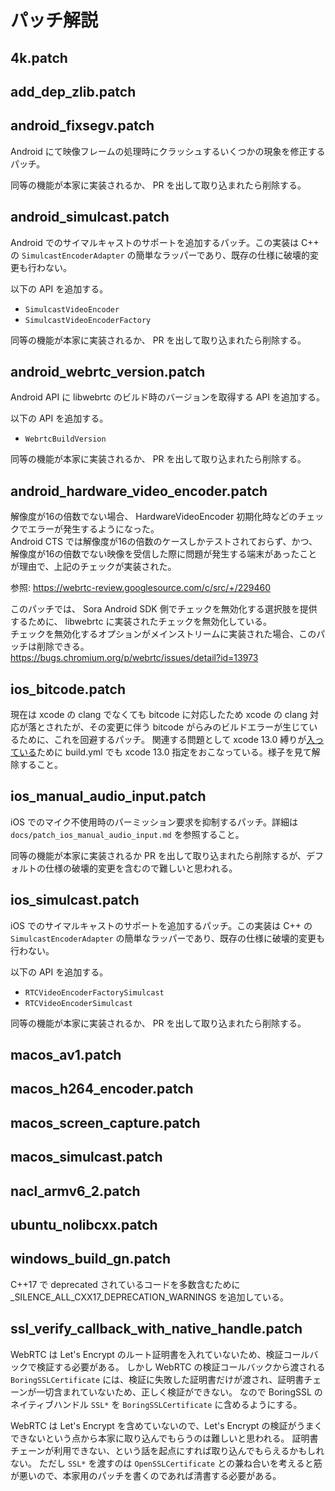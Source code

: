 # パッチ解説

## 4k.patch


## add_dep_zlib.patch


## android_fixsegv.patch

Android にて映像フレームの処理時にクラッシュするいくつかの現象を修正するパッチ。

同等の機能が本家に実装されるか、 PR を出して取り込まれたら削除する。

## android_simulcast.patch

Android でのサイマルキャストのサポートを追加するパッチ。この実装は C++ の `SimulcastEncoderAdapter` の簡単なラッパーであり、既存の仕様に破壊的変更も行わない。

以下の API を追加する。

- `SimulcastVideoEncoder`
- `SimulcastVideoEncoderFactory`

同等の機能が本家に実装されるか、 PR を出して取り込まれたら削除する。

## android_webrtc_version.patch

Android API に libwebrtc のビルド時のバージョンを取得する API を追加する。

以下の API を追加する。

- `WebrtcBuildVersion`

同等の機能が本家に実装されるか、 PR を出して取り込まれたら削除する。

## android_hardware_video_encoder.patch

解像度が16の倍数でない場合、 HardwareVideoEncoder 初期化時などのチェックでエラーが発生するようになった。  
Android CTS では解像度が16の倍数のケースしかテストされておらず、かつ、解像度が16の倍数でない映像を受信した際に問題が発生する端末があったことが理由で、上記のチェックが実装された。

参照: https://webrtc-review.googlesource.com/c/src/+/229460

このパッチでは、 Sora Android SDK 側でチェックを無効化する選択肢を提供するために、 libwebrtc に実装されたチェックを無効化している。  
チェックを無効化するオプションがメインストリームに実装された場合、このパッチは削除できる。  
https://bugs.chromium.org/p/webrtc/issues/detail?id=13973

## ios_bitcode.patch

現在は xcode の clang でなくても bitcode に対応したため xcode の clang 対応が落とされたが、その変更に伴う bitcode がらみのビルドエラーが生じているために、これを回避するパッチ。
関連する問題として xcode 13.0 縛りが[入っている](https://source.chromium.org/chromium/chromium/src/+/main:build/config/ios/BUILD.gn;l=130)ために build.yml でも xcode 13.0 指定をおこなっている。様子を見て解除すること。

## ios_manual_audio_input.patch

iOS でのマイク不使用時のパーミッション要求を抑制するパッチ。詳細は `docs/patch_ios_manual_audio_input.md` を参照すること。

同等の機能が本家に実装されるか PR を出して取り込まれたら削除するが、デフォルトの仕様の破壊的変更を含むので難しいと思われる。

## ios_simulcast.patch

iOS でのサイマルキャストのサポートを追加するパッチ。この実装は C++ の `SimulcastEncoderAdapter` の簡単なラッパーであり、既存の仕様に破壊的変更も行わない。

以下の API を追加する。

- `RTCVideoEncoderFactorySimulcast`
- `RTCVideoEncoderSimulcast`

同等の機能が本家に実装されるか、 PR を出して取り込まれたら削除する。

## macos_av1.patch


## macos_h264_encoder.patch


## macos_screen_capture.patch


## macos_simulcast.patch


## nacl_armv6_2.patch


## ubuntu_nolibcxx.patch


## windows_build_gn.patch

C++17 で deprecated されているコードを多数含むために _SILENCE_ALL_CXX17_DEPRECATION_WARNINGS を追加している。

## ssl_verify_callback_with_native_handle.patch

WebRTC は Let's Encrypt のルート証明書を入れていないため、検証コールバックで検証する必要がある。
しかし WebRTC の検証コールバックから渡される `BoringSSLCertificate` には、検証に失敗した証明書だけが渡され、証明書チェーンが一切含まれていないため、正しく検証ができない。
なので BoringSSL のネイティブハンドル `SSL*` を `BoringSSLCertificate` に含めるようにする。

WebRTC は Let's Encrypt を含めていないので、Let's Encrypt の検証がうまくできないという点から本家に取り込んでもらうのは難しいと思われる。
証明書チェーンが利用できない、という話を起点にすれば取り込んでもらえるかもしれない。
ただし `SSL*` を渡すのは `OpenSSLCertificate` との兼ね合いを考えると筋が悪いので、本家用のパッチを書くのであれば清書する必要がある。
